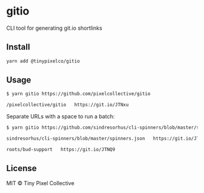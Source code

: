 # gitio

CLI tool for generating git.io shortlinks

## Install

```sh
yarn add @tinypixelco/gitio
```

## Usage

```sh
$ yarn gitio https://github.com/pixelcollective/gitio

/pixelcollective/gitio   https://git.io/JTNxu
```

Separate URLs with a space to run a batch:

```sh
$ yarn gitio https://github.com/sindresorhus/cli-spinners/blob/master/spinners.json https://github.com/roots/bud-support

sindresorhus/cli-spinners/blob/master/spinners.json   https://git.io/JTN9G

roots/bud-support   https://git.io/JTNQ9

```

## License

MIT © Tiny Pixel Collective
